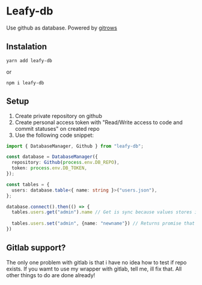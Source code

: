 # Leafy-db

Use github as database. Powered by [gitrows](https://gitrows.com)

## Instalation

```
yarn add leafy-db
```

or

```
npm i leafy-db
```

## Setup

1. Create private repository on github
2. Create personal access token with "Read/Write access to code and commit statuses" on created repo
3. Use the following code snippet:

```ts
import { DatabaseManager, Github } from "leafy-db";

const database = DatabaseManager({
  repository: Github(process.env.DB_REPO),
  token: process.env.DB_TOKEN,
});

const tables = {
  users: database.table<{ name: string }>("users.json"),
};

database.connect().then(() => {
  tables.users.get("admin").name // Get is sync because values stores in cache
  
  tables.users.set("admin", {name: "newname"}) // Returns promise that will expire after 60 seconds by default. That needed to decrease commit count.
})
```

## Gitlab support?

The only one problem with gitlab is that i have no idea how to test if repo exists. If you wamt to use my wrapper with gitlab, tell me, ill fix that. All other things to do are done already!